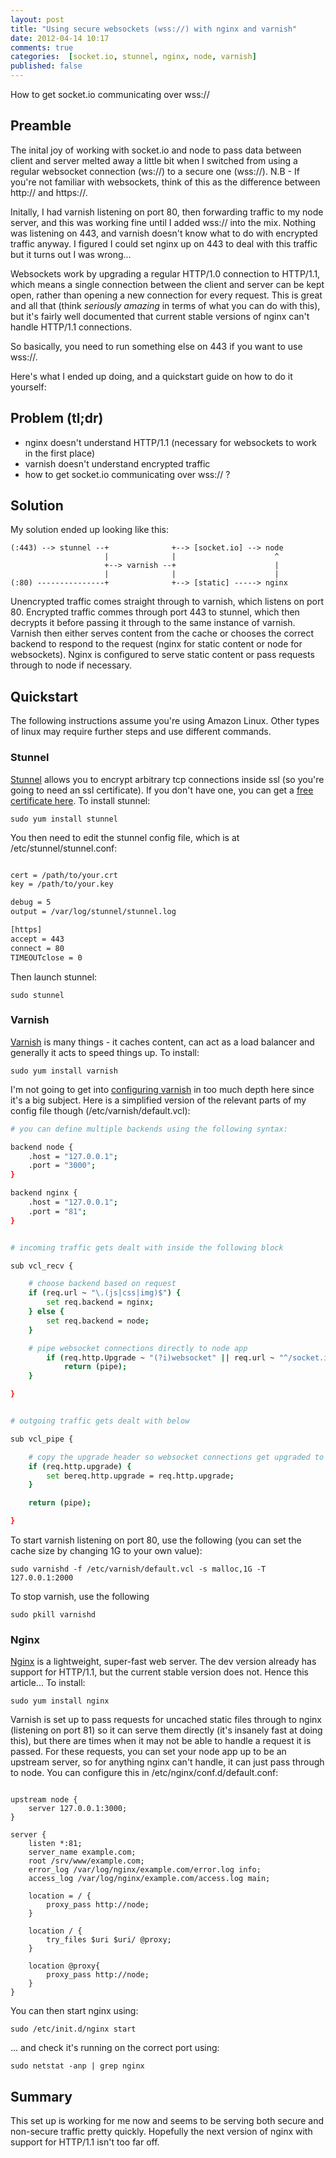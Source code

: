 ```yaml
---
layout: post
title: "Using secure websockets (wss://) with nginx and varnish"
date: 2012-04-14 10:17
comments: true
categories:  [socket.io, stunnel, nginx, node, varnish]
published: false
---
```


How to get socket.io communicating over wss://<!-- more -->

## Preamble

The inital joy of working with socket.io and node to pass data between client and server melted away a little bit when I switched from using a regular websocket connection (ws://) to a secure one (wss://). N.B - If you're not familiar with websockets, think of this as the difference between http:// and https://.

Initally, I had varnish listening on port 80, then forwarding traffic to my node server, and this was working fine until I added wss:// into the mix. Nothing was listening on 443, and varnish doesn't know what to do with encrypted traffic anyway. I figured I could set nginx up on 443 to deal with this traffic but it turns out I was wrong...
 
Websockets work by upgrading a regular HTTP/1.0 connection to HTTP/1.1, which means a single connection between the client and server can be kept open, rather than opening a new connection for every request. This is great and all that (think _seriously amazing_ in terms of what you can do with this), but it's fairly well documented that current stable versions of nginx can't handle HTTP/1.1 connections.

So basically, you need to run something else on 443 if you want to use wss://.

Here's what I ended up doing, and a quickstart guide on how to do it yourself:


## Problem (tl;dr)
- nginx doesn't understand HTTP/1.1 (necessary for websockets to work in the first place)
- varnish doesn't understand encrypted traffic
- how to get socket.io communicating over wss:// ?

## Solution
My solution ended up looking like this:

	(:443) --> stunnel --+ 				+--> [socket.io] --> node
		                 | 				| 					   ^
						 +--> varnish --+ 	   				   |
						 | 				| 	   				   |	
	(:80) ---------------+				+--> [static] -----> nginx

Unencrypted traffic comes straight through to varnish, which listens on port 80. Encrypted traffic commes through port 443 to stunnel, which then decrypts it before passing it through to the same instance of varnish. Varnish then either serves content from the cache or chooses the correct backend to respond to the request (nginx for static content or node for websockets). Nginx is configured to serve static content or pass requests through to node if necessary.

## Quickstart
The following instructions assume you're using Amazon Linux. Other types of linux may require further steps and use different commands.

### Stunnel
[Stunnel](http://stunnel.org) allows you to encrypt arbitrary tcp connections inside ssl (so you're going to need an ssl certificate). If you don't have one, you can get a [free certificate here](https://www.startssl.com/). To install stunnel:

	sudo yum install stunnel

You then need to edit the stunnel config file, which is at /etc/stunnel/stunnel.conf:

``` bash /etc/stunnel/stunnel.conf

cert = /path/to/your.crt
key = /path/to/your.key

debug = 5
output = /var/log/stunnel/stunnel.log

[https]
accept = 443
connect = 80
TIMEOUTclose = 0
```

Then launch stunnel:

	sudo stunnel

### Varnish
[Varnish](https://www.varnish-cache.org/) is many things - it caches content, can act as a load balancer and generally it acts to speed things up. To install:

	sudo yum install varnish

I'm not going to get into [configuring varnish](https://www.varnish-cache.org/docs/3.0/tutorial/) in too much depth here since it's a big subject. Here is a simplified version of the relevant parts of my config file though (/etc/varnish/default.vcl):

``` bash /etc/varnish/default.vcl
# you can define multiple backends using the following syntax:

backend node {
	.host = "127.0.0.1";
	.port = "3000";
}

backend nginx {
	.host = "127.0.0.1";
	.port = "81";
}


# incoming traffic gets dealt with inside the following block

sub vcl_recv {

	# choose backend based on request
	if (req.url ~ "\.(js|css|img)$") {
		set req.backend = nginx;
	} else {
		set req.backend = node;
	}

	# pipe websocket connections directly to node app
		if (req.http.Upgrade ~ "(?i)websocket" || req.url ~ "^/socket.io/") {
			return (pipe);
	}

}


# outgoing traffic gets dealt with below

sub vcl_pipe {

	# copy the upgrade header so websocket connections get upgraded to 1.1
	if (req.http.upgrade) {
		set bereq.http.upgrade = req.http.upgrade;
	}

	return (pipe);

}
```

To start varnish listening on port 80, use the following (you can set the cache size by changing 1G to your own value):

	sudo varnishd -f /etc/varnish/default.vcl -s malloc,1G -T 127.0.0.1:2000

To stop varnish, use the following

	sudo pkill varnishd

### Nginx

[Nginx](http://nginx.org/) is a lightweight, super-fast web server. The dev version already has support for HTTP/1.1, but the current stable version does not. Hence this article... To install:

	sudo yum install nginx

Varnish is set up to pass requests for uncached static files through to nginx (listening on port 81) so it can serve them directly (it's insanely fast at doing this), but there are times when it may not be able to handle a request it is passed. For these requests, you can set your node app up to be an upstream server, so for anything nginx can't handle, it can just pass through to node. You can configure this in /etc/nginx/conf.d/default.conf:

``` nginx /etc/nginx/conf.d/default.conf

upstream node {
	server 127.0.0.1:3000;
}

server {
	listen *:81;
	server_name example.com;
	root /srv/www/example.com;
	error_log /var/log/nginx/example.com/error.log info;
	access_log /var/log/nginx/example.com/access.log main;
														
	location = / {
		proxy_pass http://node;
	}
																						
	location / {
		try_files $uri $uri/ @proxy;
	}
				
	location @proxy{
		proxy_pass http://node;
	}
}
```

You can then start nginx using:

	sudo /etc/init.d/nginx start

... and check it's running on the correct port using:

	sudo netstat -anp | grep nginx

## Summary

This set up is working for me now and seems to be serving both secure and non-secure traffic pretty quickly. Hopefully the next version of nginx with support for HTTP/1.1 isn't too far off.



